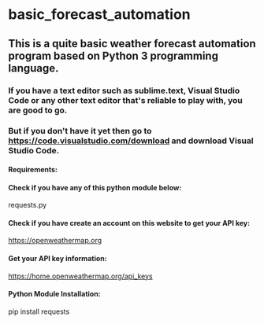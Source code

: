 # basic_forecast_automation
## This is a quite basic weather forecast automation program based on Python 3 programming language. 
### If you have a text editor such as sublime.text, Visual Studio Code or any other text editor that's reliable to play with, you are good to go.
### But if you don't have it yet then go to https://code.visualstudio.com/download and download Visual Studio Code.
#### Requirements:
#### Check if you have any of this python module below:
requests.py
#### Check if you have create an account on this website to get your API key:
https://openweathermap.org
#### Get your API key information:
https://home.openweathermap.org/api_keys
#### Python Module Installation:
pip install requests
